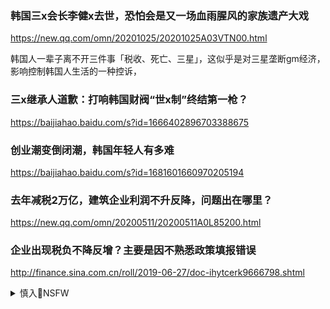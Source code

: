 ### 韩国三x会长李健x去世，恐怕会是又一场血雨腥风的家族遗产大戏
https://new.qq.com/omn/20201025/20201025A03VTN00.html

韩国人一辈子离不开三件事「税收、死亡、三星」，这似乎是对三星垄断gm经济，影响控制韩国人生活的一种控诉，

### 三x继承人道歉：打响韩国财阀“世x制”终结第一枪？
https://baijiahao.baidu.com/s?id=1666402896703388675

### 创业潮变倒闭潮，韩国年轻人有多难
https://baijiahao.baidu.com/s?id=1681601660970205194

### 去年减税2万亿，建筑企业利润不升反降，问题出在哪里？
https://new.qq.com/omn/20200511/20200511A0L85200.html

### 企业出现税负不降反增？主要是因不熟悉政策填报错误
http://finance.sina.com.cn/roll/2019-06-27/doc-ihytcerk9666798.shtml

<details><summary>慎入🔞NSFW</summary>

Not Safe For Work
![](https://upload.wikimedia.org/wikipedia/commons/thumb/d/d3/Biohazard_Symbol_Specification.png/210px-Biohazard_Symbol_Specification.png)

<details><summary><b>风险自理Use At Your Own Risk🈲</summary>

#### 天津股侠
https://weibo.com/1896820725/Iiq3NeYHz

这行情谁赚钱啦，看了zy汇金的的三季报报告，赚了4000多亿！服吗？

### zy汇金公司前三季度净利润4513亿元 同比增12%
https://new.qq.com/omn/FIN20191/FIN2019112800733800.html

### 再便宜4分钱行不行？”今天这段砍价视频感动无数g人！
https://new.qq.com/omn/20191128/20191128A0P2Q100.html

</details>
</details>
